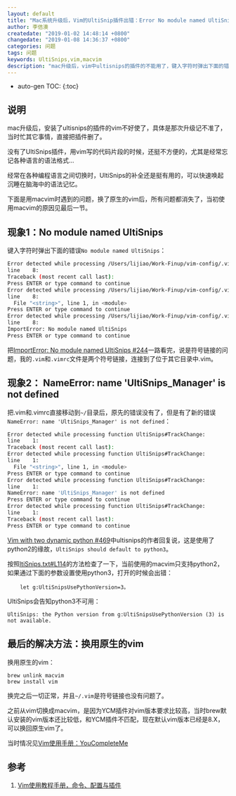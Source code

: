 ```yaml
---
layout: default
title: "Mac系统升级后，Vim的UltiSnip插件出错：Error No module named UltiSnips"
author: 李佶澳
createdate: "2019-01-02 14:48:14 +0800"
changedate: "2019-01-08 14:36:37 +0800"
categories: 问题
tags: 问题
keywords: UltiSnips,vim,macvim
description: "mac升级后，vim中ultisnips的插件的不能用了，键入字符时弹出下面的错误`No module named UltiSnips`"
---
```


* auto-gen TOC:
{:toc}

## 说明

mac升级后，安装了ultisnips的插件的vim不好使了，具体是那次升级记不准了，当时忙其它事情，直接把插件删了。

没有了UltiSnips插件，用vim写的代码片段的时候，还挺不方便的，尤其是经常忘记各种语言的语法格式... 

经常在各种编程语言之间切换时，UltiSnips的补全还是挺有用的，可以快速唤起沉睡在脑海中的语法记忆。

下面是用macvim时遇到的问题，换了原生的vim后，所有问题都消失了，当初使用macvim的原因见最后一节。

##  现象1：No module named UltiSnips

键入字符时弹出下面的错误`No module named UltiSnips`：

```bash
Error detected while processing /Users/lijiao/Work-Finup/vim-config/.vim/bundle/ultisnips/autoload/UltiSnips.vim:
line    8:
Traceback (most recent call last):
Press ENTER or type command to continue
Error detected while processing /Users/lijiao/Work-Finup/vim-config/.vim/bundle/ultisnips/autoload/UltiSnips.vim:
line    8:
  File "<string>", line 1, in <module>
Press ENTER or type command to continue
Error detected while processing /Users/lijiao/Work-Finup/vim-config/.vim/bundle/ultisnips/autoload/UltiSnips.vim:
line    8:
ImportError: No module named UltiSnips
Press ENTER or type command to continue
```

把[ImportError: No module named UltiSnips #244](https://github.com/SirVer/ultisnips/issues/244)一路看完，说是符号链接的问题，我的`.vim`和`.vimrc`文件是两个符号链接，连接到了位于其它目录中.vim。

## 现象2： NameError: name 'UltiSnips_Manager' is not defined

把.vim和.vimrc直接移动到`~/`目录后，原先的错误没有了，但是有了新的错误`NameError: name 'UltiSnips_Manager' is not defined`：

```bash
Error detected while processing function UltiSnips#TrackChange:
line    1:
Traceback (most recent call last):
Error detected while processing function UltiSnips#TrackChange:
line    1:
  File "<string>", line 1, in <module>
Press ENTER or type command to continue
Error detected while processing function UltiSnips#TrackChange:
line    1:
NameError: name 'UltiSnips_Manager' is not defined
Press ENTER or type command to continue
Error detected while processing function UltiSnips#TrackChange:
line    1:
Traceback (most recent call last):
Press ENTER or type command to continue
```

[Vim with two dynamic python #469](https://github.com/SirVer/ultisnips/issues/469)中ultisnips的作者回复说，这是使用了python2的缘故，`UltiSnips should default to python3`。

按照[ltiSnips.txt#L114](https://github.com/SirVer/ultisnips/blob/master/doc/UltiSnips.txt#L114)的方法检查了一下，当前使用的macvim只支持python2，如果通过下面的参数设置使用python3，打开的时候会出错：

```vim
	let g:UltiSnipsUsePythonVersion=3。
```

UltiSnips会告知python3不可用：

```
UltiSnips: the Python version from g:UltiSnipsUsePythonVersion (3) is not available.
```

## 最后的解决方法：换用原生的vim

换用原生的vim：

```
brew unlink macvim
brew install vim 
```

换完之后一切正常，并且`~/.vim`是符号链接也没有问题了。

之前从vim切换成macvim，是因为YCM插件对vim版本要求比较高，当时brew默认安装的vim版本还比较低，和YCM插件不匹配，现在默认vim版本已经是8.X，可以换回原生vim了。

当时情况见[Vim使用手册：YouCompleteMe](https://www.lijiaocn.com/%E6%8A%80%E5%B7%A7/2017/04/01/linux-tool-vim.html#youcompleteme)

## 参考

1. [Vim使用教程手册，命令、配置与插件][1]

[1]: https://www.lijiaocn.com/%E6%8A%80%E5%B7%A7/2017/04/01/linux-tool-vim.html "Vim使用手册"
